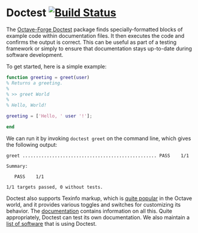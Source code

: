 Doctest [![Build Status](https://travis-ci.org/catch22/octave-doctest.svg?branch=master)](https://travis-ci.org/catch22/octave-doctest)
=======

The [Octave-Forge Doctest](http://octave.sourceforge.net/doctest/) package finds specially-formatted blocks of example code within documentation files.
It then executes the code and confirms the output is correct.
This can be useful as part of a testing framework or simply to ensure that documentation stays up-to-date during software development.

To get started, here is a simple example:

~~~matlab
function greeting = greet(user)
% Returns a greeting.
%
% >> greet World
%
% Hello, World!

greeting = ['Hello, ' user '!'];

end
~~~

We can run it by invoking `doctest greet` on the command line, which gives the following output:

~~~
greet .................................................. PASS    1/1

Summary:

   PASS    1/1

1/1 targets passed, 0 without tests.
~~~

Doctest also supports Texinfo markup, which is [quite popular](https://www.gnu.org/software/octave/doc/interpreter/Documentation-Tips.html) in the Octave world, and it provides various toggles and switches for customizing its behavior.
The [documentation](http://octave.sourceforge.net/doctest/function/doctest.html) contains information on all this.
Quite appropriately, Doctest can test its own documentation.
We also maintain a [list of software](https://github.com/catch22/octave-doctest/wiki/WhoIsUsingDoctest) that is using Doctest.
